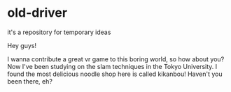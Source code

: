 # old-driver
it's a repository for temporary ideas

Hey guys!

I wanna contribute a great vr game to this boring world, so how about you?
Now I've been studying on the slam techniques in the Tokyo University. I found the most delicious noodle shop here is called 
kikanbou! Haven't you been there, eh?
